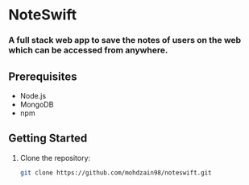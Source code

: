 # NoteSwift
### A full stack web app to save the notes of users on the web which can be accessed from anywhere.

## Prerequisites
- Node.js
- MongoDB
- npm

## Getting Started

1. Clone the repository:

   ```bash
   git clone https://github.com/mohdzain98/noteswift.git
